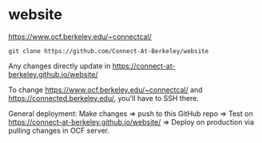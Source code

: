 # website
https://www.ocf.berkeley.edu/~connectcal/

`git clone https://github.com/Connect-At-Berkeley/website`

Any changes directly update in https://connect-at-berkeley.github.io/website/

To change https://www.ocf.berkeley.edu/~connectcal/ and https://connected.berkeley.edu/, you'll have to SSH there. 

General deployment:
Make changes => push to this GitHub repo => Test on https://connect-at-berkeley.github.io/website/ => Deploy on production via pulling changes in OCF server.
